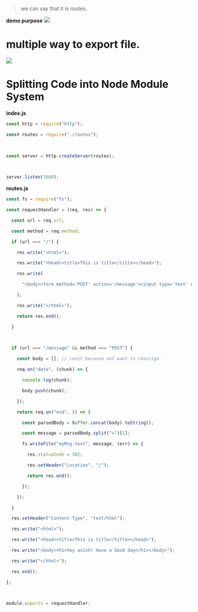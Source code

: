 
>we can say that it is routes.

**demo purpose**
![](https://i.imgur.com/ZmCyyZ9.png)

# multiple way to export file.

![](https://i.imgur.com/biHURvp.png)



# Splitting Code into Node Module System

**index.js**
```js
const http = require("http");

const routes = require("./routes");

  

const server = http.createServer(routes);

  

server.listen(3000);
```


**routes.js**

```js
const fs = require("fs");

const requestHandler = (req, res) => {

  const url = req.url;

  const method = req.method;

  if (url === "/") {

    res.write("<html>");

    res.write("<head><title>This is title</title></head>");

    res.write(

      "<body><form method='POST' action='/message'><input type='text' name='myMessage'/><button type='submit'>Submit</button></form></body>"

    );

    res.write("</html>");

    return res.end();

  }

  

  if (url === "/message" && method === "POST") {

    const body = []; // const because not want to reassign.

    req.on("data", (chunk) => {

      console.log(chunk);

      body.push(chunk);

    });

    return req.on("end", () => {

      const parsedBody = Buffer.concat(body).toString();

      const message = parsedBody.split("=")[1];

      fs.writeFile("myMsg.text", message, (err) => {

        res.statusCode = 302;

        res.setHeader("Location", "/");

        return res.end();

      });

    });

  }

  res.setHeader("Content-Type", "text/html");

  res.write("<html>");

  res.write("<head><title>This is title</title></head>");

  res.write("<body><h1>hey anish! Have a Good day</h1></body>");

  res.write("</html>");

  res.end();

};

  

module.exports = requestHandler;
```

